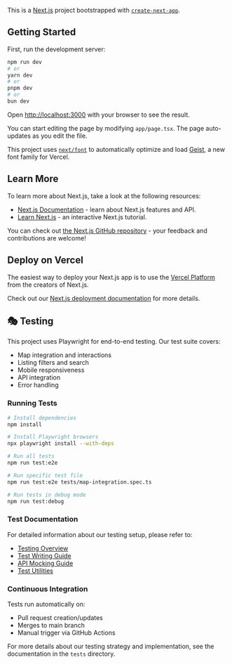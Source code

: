 This is a [Next.js](https://nextjs.org) project bootstrapped with [`create-next-app`](https://nextjs.org/docs/app/api-reference/cli/create-next-app).

## Getting Started

First, run the development server:

```bash
npm run dev
# or
yarn dev
# or
pnpm dev
# or
bun dev
```

Open [http://localhost:3000](http://localhost:3000) with your browser to see the result.

You can start editing the page by modifying `app/page.tsx`. The page auto-updates as you edit the file.

This project uses [`next/font`](https://nextjs.org/docs/app/building-your-application/optimizing/fonts) to automatically optimize and load [Geist](https://vercel.com/font), a new font family for Vercel.

## Learn More

To learn more about Next.js, take a look at the following resources:

- [Next.js Documentation](https://nextjs.org/docs) - learn about Next.js features and API.
- [Learn Next.js](https://nextjs.org/learn) - an interactive Next.js tutorial.

You can check out [the Next.js GitHub repository](https://github.com/vercel/next.js) - your feedback and contributions are welcome!

## Deploy on Vercel

The easiest way to deploy your Next.js app is to use the [Vercel Platform](https://vercel.com/new?utm_medium=default-template&filter=next.js&utm_source=create-next-app&utm_campaign=create-next-app-readme) from the creators of Next.js.

Check out our [Next.js deployment documentation](https://nextjs.org/docs/app/building-your-application/deploying) for more details.

## 🎭 Testing

This project uses Playwright for end-to-end testing. Our test suite covers:

- Map integration and interactions
- Listing filters and search
- Mobile responsiveness
- API integration
- Error handling

### Running Tests

```bash
# Install dependencies
npm install

# Install Playwright browsers
npx playwright install --with-deps

# Run all tests
npm run test:e2e

# Run specific test file
npm run test:e2e tests/map-integration.spec.ts

# Run tests in debug mode
npm run test:debug
```

### Test Documentation

For detailed information about our testing setup, please refer to:

- [Testing Overview](tests/TESTING.md)
- [Test Writing Guide](tests/WRITING_GUIDE.md)
- [API Mocking Guide](tests/API-MOCKING.md)
- [Test Utilities](tests/utils/README.md)

### Continuous Integration

Tests run automatically on:

- Pull request creation/updates
- Merges to main branch
- Manual trigger via GitHub Actions

For more details about our testing strategy and implementation, see the documentation in the `tests` directory.
